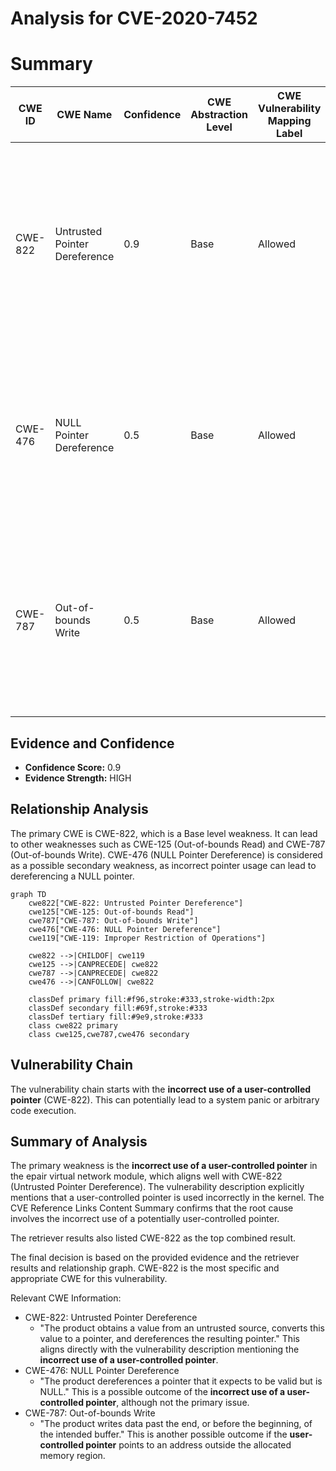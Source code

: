 # Analysis for CVE-2020-7452

# Summary
| CWE ID | CWE Name | Confidence | CWE Abstraction Level | CWE Vulnerability Mapping Label | CWE-Vulnerability Mapping Notes |
|---|---|---|---|---|---|
| CWE-822 | Untrusted Pointer Dereference | 0.9 | Base | Allowed | Primary CWE. The vulnerability involves the **incorrect use of a user-controlled pointer**, which directly aligns with the description of CWE-822. |
| CWE-476 | NULL Pointer Dereference | 0.5 | Base | Allowed | Secondary Candidate. Although the primary issue is the incorrect use of a user-controlled pointer, it could potentially lead to a NULL pointer dereference. |
| CWE-787 | Out-of-bounds Write | 0.5 | Base | Allowed | Secondary Candidate. The **incorrect use of a user-controlled pointer** could also lead to writing outside the bounds of the allocated memory. |

## Evidence and Confidence

*   **Confidence Score:** 0.9
*   **Evidence Strength:** HIGH

## Relationship Analysis
The primary CWE is CWE-822, which is a Base level weakness. It can lead to other weaknesses such as CWE-125 (Out-of-bounds Read) and CWE-787 (Out-of-bounds Write). CWE-476 (NULL Pointer Dereference) is considered as a possible secondary weakness, as incorrect pointer usage can lead to dereferencing a NULL pointer.

```mermaid
graph TD
    cwe822["CWE-822: Untrusted Pointer Dereference"]
    cwe125["CWE-125: Out-of-bounds Read"]
    cwe787["CWE-787: Out-of-bounds Write"]
    cwe476["CWE-476: NULL Pointer Dereference"]
    cwe119["CWE-119: Improper Restriction of Operations"]

    cwe822 -->|CHILDOF| cwe119
    cwe125 -->|CANPRECEDE| cwe822
    cwe787 -->|CANPRECEDE| cwe822
    cwe476 -->|CANFOLLOW| cwe822
    
    classDef primary fill:#f96,stroke:#333,stroke-width:2px
    classDef secondary fill:#69f,stroke:#333
    classDef tertiary fill:#9e9,stroke:#333
    class cwe822 primary
    class cwe125,cwe787,cwe476 secondary
```

## Vulnerability Chain
The vulnerability chain starts with the **incorrect use of a user-controlled pointer** (CWE-822). This can potentially lead to a system panic or arbitrary code execution.

## Summary of Analysis
The primary weakness is the **incorrect use of a user-controlled pointer** in the epair virtual network module, which aligns well with CWE-822 (Untrusted Pointer Dereference). The vulnerability description explicitly mentions that a user-controlled pointer is used incorrectly in the kernel. The CVE Reference Links Content Summary confirms that the root cause involves the incorrect use of a potentially user-controlled pointer.

The retriever results also listed CWE-822 as the top combined result.

The final decision is based on the provided evidence and the retriever results and relationship graph. CWE-822 is the most specific and appropriate CWE for this vulnerability.

Relevant CWE Information:
- CWE-822: Untrusted Pointer Dereference
  - "The product obtains a value from an untrusted source, converts this value to a pointer, and dereferences the resulting pointer." This aligns directly with the vulnerability description mentioning the **incorrect use of a user-controlled pointer**.
- CWE-476: NULL Pointer Dereference
  - "The product dereferences a pointer that it expects to be valid but is NULL." This is a possible outcome of the **incorrect use of a user-controlled pointer**, although not the primary issue.
- CWE-787: Out-of-bounds Write
  - "The product writes data past the end, or before the beginning, of the intended buffer." This is another possible outcome if the **user-controlled pointer** points to an address outside the allocated memory region.